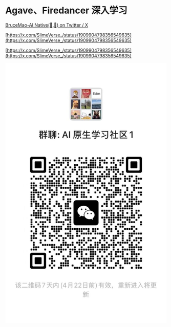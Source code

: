 # Agave、Firedancer 深入学习

[BruceMao-AI Native(🔴,💊) on Twitter / X](https://x.com/SlimeVerse_/status/1909904798356549635)

[https://x.com/SlimeVerse_/status/1909904798356549635](https://x.com/SlimeVerse_/status/1909904798356549635)

[https://x.com/SlimeVerse_/status/1909904798356549635](https://x.com/SlimeVerse_/status/1909904798356549635)

![2bca9c6ace193a31759e199c5b92a19.jpg](2bca9c6ace193a31759e199c5b92a19.jpg)